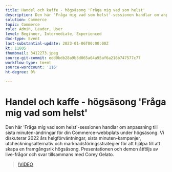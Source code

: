 ```yaml
---
title: Handel och kaffe - högsäsong 'Fråga mig vad som helst'
description: Den här 'Fråga mig vad som helst'-sessionen handlar om anpassning till sista minuten-ändringar för din Commerce-webbplats under högsäsong. Vi diskuterar 2022 års helgförväntningar, sista minuten-kampanjer, utcheckningsalternativ och marknadsföringsstrategier för att hjälpa till att skapa en framgångsrik högsäsong. Presentationen och demon åtföljs av live-frågor och svar tillsammans med Corey Gelato.
solution: Commerce
topic: Commerce
role: Admin, Leader, User
level: Beginner, Intermediate, Experienced
doc-type: Event
last-substantial-update: 2023-01-06T00:00:00Z
kt: 11605
thumbnail: 3412273.jpeg
source-git-commit: edd0bdb28a9b3d065a64a95af6a216b747577c77
workflow-type: tm+mt
source-wordcount: '116'
ht-degree: 0%

---
```


# Handel och kaffe - högsäsong &#39;Fråga mig vad som helst&#39;

Den här &#39;Fråga mig vad som helst&#39;-sessionen handlar om anpassning till sista minuten-ändringar för din Commerce-webbplats under högsäsong. Vi diskuterar 2022 års helgförväntningar, sista minuten-kampanjer, utcheckningsalternativ och marknadsföringsstrategier för att hjälpa till att skapa en framgångsrik högsäsong. Presentationen och demon åtföljs av live-frågor och svar tillsammans med Corey Gelato.

>[!VIDEO](https://video.tv.adobe.com/v/3412273/?quality=12&learn=on)
